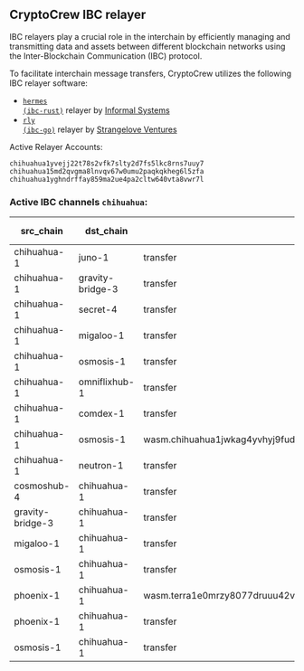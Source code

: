 ## CryptoCrew IBC relayer
IBC relayers play a crucial role in the interchain by efficiently managing and transmitting data and assets between different blockchain networks using the Inter-Blockchain Communication (IBC) protocol.

To facilitate interchain message transfers, CryptoCrew utilizes the following IBC relayer software: 
- <a href="https://github.com/informalsystems/hermes"><code>hermes (ibc-rust)</code></a> relayer by [Informal Systems](https://github.com/informalsystems)
- <a href="https://github.com/cosmos/relayer"><code>rly (ibc-go)</code></a> relayer by [Strangelove Ventures](https://github.com/strangelove-ventures)

Active Relayer Accounts:
```
chihuahua1yvejj22t78s2vfk7slty2d7fs5lkc8rns7uuy7
chihuahua15md2qvgma8lnvqv67w0umu2paqkqkheg6l5zfa
chihuahua1yghndrffay859ma2ue4pa2cltw640vta8vwr7l
```

### Active IBC channels `chihuahua`:
| src_chain | dst_chain | IBC port | IBC channel |
| --------------- | --------------- | ------------ | ------------------- |
| chihuahua-1 | juno-1 | transfer | channel-11 |
| chihuahua-1 | gravity-bridge-3 | transfer | channel-15 |
| chihuahua-1 | secret-4 | transfer | channel-16 |
| chihuahua-1 | migaloo-1 | transfer | channel-39 |
| chihuahua-1 | osmosis-1 | transfer | channel-7 |
| chihuahua-1 | omniflixhub-1 | transfer | channel-17 |
| chihuahua-1 | comdex-1 | transfer | channel-37 |
| chihuahua-1 | osmosis-1 | wasm.chihuahua1jwkag4yvhyj9fuddtkygvavya8hmdjuzmgxwg9vp3lw9twv6lrcq9mgl52 | channel-73 |
| chihuahua-1 | neutron-1 | transfer | channel-76 |
| cosmoshub-4 | chihuahua-1 | transfer | channel-576 |
| gravity-bridge-3 | chihuahua-1 | transfer | channel-34 |
| migaloo-1 | chihuahua-1 | transfer | channel-10 |
| osmosis-1 | chihuahua-1 | transfer | channel-113 |
| phoenix-1 | chihuahua-1 | wasm.terra1e0mrzy8077druuu42vs0hu7ugguade0cj65dgtauyaw4gsl4kv0qtdf2au | channel-114 |
| phoenix-1 | chihuahua-1 | transfer | channel-98 |
| osmosis-1 | chihuahua-1 | transfer | channel-11348 |